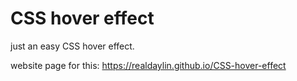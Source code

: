 # CSS hover effect

just an easy CSS hover effect.

website page for this: https://realdaylin.github.io/CSS-hover-effect
